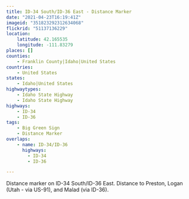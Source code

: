 ```yaml
---
title: ID-34 South/ID-36 East - Distance Marker
date: "2021-04-23T16:19:41Z"
imageid: "351823292312634068"
flickrid: "51137136229"
location:
    latitude: 42.165535
    longitude: -111.83279
places: []
counties:
    - Franklin County|Idaho|United States
countries:
    - United States
states:
    - Idaho|United States
highwaytypes:
    - Idaho State Highway
    - Idaho State Highway
highways:
    - ID-34
    - ID-36
tags:
    - Big Green Sign
    - Distance Marker
overlaps:
    - name: ID-34/ID-36
      highways:
        - ID-34
        - ID-36

---
```

Distance marker on ID-34 South/ID-36 East.  Distance to Preston, Logan (Utah - via US-91), and Malad (via ID-36).